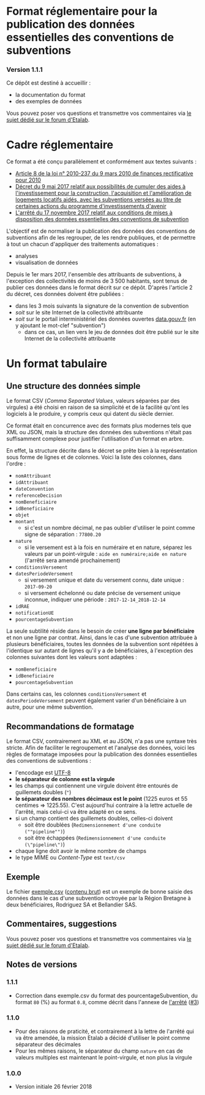 Format réglementaire pour la publication des données essentielles des conventions de subventions
===================================================================================================

### Version 1.1.1

Ce dépôt est destiné à accueillir :

- la documentation du format
- des exemples de données

Vous pouvez poser vos questions et transmettre vos commentaires via [le sujet dédié sur le forum d'Etalab](https://forum.etalab.gouv.fr/t/cadre-juridique-et-technique-de-louverture-des-donnees-de-subventions/4004).

# Cadre réglementaire

Ce format a été conçu parallèlement et conformément aux textes suivants :

- [Article 8 de la loi n° 2010-237 du 9 mars 2010 de finances rectificative pour 2010](https://www.legifrance.gouv.fr/affichTexteArticle.do?cidTexte=JORFTEXT000021943745&idArticle=JORFARTI000021943775&categorieLien=cid)
-  [Décret du 9 mai 2017 relatif aux possibilités de cumuler des aides à l'investissement pour la construction, l'acquisition et l'amélioration de logements locatifs aidés, avec les subventions versées au titre de certaines actions du programme d'investissements d'avenir](https://www.legifrance.gouv.fr/eli/decret/2017/5/9/LHAL1705272D/jo)
- [L'arrêté du 17 novembre 2017 relatif aux conditions de mises à disposition des données essentielles des conventions de subvention](https://www.legifrance.gouv.fr/affichTexte.do?cidTexte=JORFTEXT000036040528&categorieLien=id)


L'objectif est de normaliser la publication des données des conventions de subventions afin de les regrouper, de les rendre publiques, et de permettre à tout un chacun d'appliquer des traitements automatiques :

- analyses
- visualisation de données

Depuis le 1er mars 2017, l'ensemble des attribuants de subventions, à l'exception des collectivités de moins de 3 500 habitants, sont tenus de publier ces données dans le format décrit sur ce dépôt. D'après l'article 2 du décret, ces données doivent être publiées :

- dans les 3 mois suivants la signature de la convention de subvention
- *soit* sur le site Internet de la collectivité attribuante
- *soit* sur le portail interministériel des données ouvertes [data.gouv.fr](http://data.gouv.fr) (en y ajoutant le mot-clef "subvention")
    - dans ce cas, un lien vers le jeu de données doit être publié sur le site Internet de la collectivité attribuante

# Un format tabulaire

## Une structure des données simple

Le format CSV (*Comma Separated Values*, valeurs séparées par des virgules) a été choisi en raison de sa simplicité et de la facilité qu'ont les logiciels à le produire, y compris ceux qui datent du siècle dernier.

Ce format était en concurrence avec des formats plus modernes tels que XML ou JSON, mais la structure des données des subventions n'était pas suffisamment complexe pour justifier l'utilisation d'un format en arbre.

En effet, la structure décrite dans le décret se prête bien à la représentation sous forme de lignes et de colonnes. Voici la liste des colonnes, dans l'ordre :

- `nomAttribuant`
- `idAttribuant`
- `dateConvention`
- `referenceDecision`
- `nomBeneficiaire`
- `idBeneficiaire`
- `objet`
- `montant`
    - si c'est un nombre décimal, ne pas oublier d'utiliser le point comme signe de séparation : `77800.20`
- `nature`
    - si le versement est à la fois en numéraire et en nature, séparez les valeurs par un point-virgule : `aide en numéraire;aide en nature` (l'arrêté sera amendé prochainement)
- `conditionsVersement`
- `datesPeriodeVersement`
    - si versement unique et date du versement connu, date unique : `2017-09-20`
    - si versement échelonné ou date précise de versement unique inconnue, indiquer une période : `2017-12-14_2018-12-14`
- `idRAE`
- `notificationUE`
- `pourcentageSubvention`


La seule subtilité réside dans le besoin de créer **une ligne par bénéficiaire** et non une ligne par contrat. Ainsi, dans le cas d'une subvention attribuée à plusieurs bénéficiaires, toutes les données de la subvention sont répétées à l'identique sur autant de lignes qu'il y a de bénéficiaires, à l'exception des colonnes suivantes dont les valeurs sont adaptées :

- `nomBeneficiaire`
- `idBeneficiaire`
- `pourcentageSubvention`

Dans certains cas, les colonnes `conditionsVersement` et `datesPeriodeVersement` peuvent également varier d'un bénéficiaire à un autre, pour une même subvention.

## Recommandations de formatage

Le format CSV, contrairement au XML et au JSON, n'a pas une syntaxe très stricte. Afin de faciliter le regroupement et l'analyse des données, voici les règles de formatage imposées pour la publication des données essentielles des conventions de subventions :

- l'encodage est [UTF-8](https://fr.wikipedia.org/wiki/UTF-8)
- **le séparateur de colonne est la virgule**
- les champs qui contiennent une virgule doivent être entourés de guillemets doubles (`"`)
- **le séparateur des nombres décimaux est le point** (1225 euros et 55 centimes => 1225.55). C'est aujourd'hui contraire à la lettre actuelle de l'arrêté, mais celui-ci va être adapté en ce sens.
- si un champ contient des guillemets doubles, celles-ci doivent
  - soit être doublées (`Redimensionnement d'une conduite (""pipeline"")`)
  - soit être échappées (`Redimensionnement d'une conduite (\"pipeline\")`)
- chaque ligne doit avoir le même nombre de champs
- le type MIME ou *Content-Type* est `text/csv`

## Exemple

Le fichier [exemple.csv](https://github.com/etalab/format-subventions/blob/master/exemple.csv) ([contenu brut](https://raw.githubusercontent.com/etalab/format-subventions/master/exemple.csv)) est un exemple de bonne saisie des données dans le cas d'une subvention octroyée par la Région Bretagne à deux bénéficiaires, Rodriguez SA et Bellandier SAS.

## Commentaires, suggestions

Vous pouvez poser vos questions et transmettre vos commentaires via [le sujet dédié sur le forum d'Etalab](https://forum.etalab.gouv.fr/t/cadre-juridique-et-technique-de-louverture-des-donnees-de-subventions/4004).

## Notes de versions

### 1.1.1

- Correction dans exemple.csv du format des pourcentageSubvention, du format `80` (%) au format `0.8`, comme décrit dans l'annexe de [l'arrêté](https://www.legifrance.gouv.fr/affichTexte.do?cidTexte=JORFTEXT000036040528&dateTexte=&categorieLien=id) ([#3](https://github.com/etalab/format-subventions/issues/3))

### 1.1.0

- Pour des raisons de praticité, et contrairement à la lettre de l'arrêté qui va être amendée, la mission Etalab a décidé d'utiliser le point comme séparateur des décimales
- Pour les mêmes raisons, le séparateur du champ `nature` en cas de valeurs multiples est maintenant le point-virgule, et non plus la virgule

### 1.0.0

- Version initiale 26 février 2018
